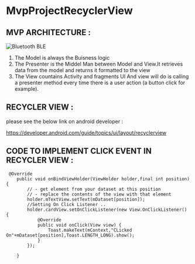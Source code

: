 # MvpProjectRecyclerView

## MVP ARCHITECTURE :


![Bluetooth BLE](https://cdn.journaldev.com/wp-content/uploads/2017/08/android-mvp-flow.png)

<ol>
<li>The Model is always the Buisness logic</li>
<li>The Presenter  is  the Middel Man between  Model and View.It retrieves data from the model and returns it formatted to the view</li>
<li>The View countains Activity and fragments UI And view will do is calling a presenter method every time there is a user action (a button click for example).</li>
</ol>

## RECYCLER VIEW :

please see the below link on android developer :

https://developer.android.com/guide/topics/ui/layout/recyclerview

## CODE TO IMPLEMENT CLICK EVENT IN RECYCLER VIEW :

```
 @Override
    public void onBindViewHolder(ViewHolder holder,final int position) {
        // - get element from your dataset at this position
        // - replace the contents of the view with that element
        holder.mTextView.setText(mDataset[position]);
        //Setting On Click Listener ..
        holder.cardView.setOnClickListener(new View.OnClickListener() {
            @Override
            public void onClick(View view) {
                Toast.makeText(mContext,"CLicked On"+mDataset[position],Toast.LENGTH_LONG).show();
            }
        });

    }
```
